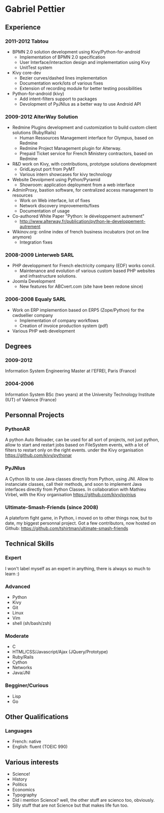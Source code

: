 # Gabriel Pettier

## Experience

### 2011-2012 Tabtou

- BPMN 2.0 solution development using Kivy/Python-for-android
    - Implementation of BPMN 2.0 specification
    - User Interface/interaction design and implementation using Kivy
    - UnitTest system
- Kivy core-dev
    - Bezier curves/dashed lines implementation
    - Documentation work/lots of various fixes
    - Extension of recording module for better testing possibilities
- Python-for-android (kivy)
    - Add intent-filters support to packages
    - Devolopment of PyJNIus as a better way to use Android API


### 2009-2012 AlterWay Solution

- Redmine Plugins development and customization to build custom client
  solutions (Ruby/Rails)
    - Human Ressources Management interface for Olympus, based on Redmine
    - Redmine Project Management plugin for Alterway.
    - Prepaid Ticket service for French Ministery contractors, based on Redmine
- R&D work on Kivy, with contributions, prototype solutions development
    - GridLayout port from PyMT
    - Various intern showcases for kivy technology
- Website Devolpment using Python/Pyramid
    - Showroom: application deployment from a web interface
- AdminProxy, bastion software, for centralized access management to resources
    - Work on Web interface, lot of fixes
    - Network discovery improvements/fixes
    - Documentation of usage
- Co-authored White Paper "Python: le développement autrement"
    - http://www.alterway.fr/publication/python-le-developpement-autrement
- Wikinov.org: online index of french business incubators (not on line anymore)
    - Integration fixes

### 2008-2009 Linterweb SARL

- PHP developpment for French electricity company (EDF) works
  concil.
    - Maintenance and evolution of various custom based PHP websites and
    infrastructure solutions.
- Joomla Development
    - New features for ABCvert.com (site have been redone since)


### 2006-2008 Equaly SARL

- Work on ERP implemention based on ERP5 (Zope/Python) for the cwdsellier company
    - Implementation of company workflows
    - Creation of invoice production system (pdf)
- Various PHP web development


## Degrees

### 2009-2012

Information System Engineering Master at l'EFREI, Paris (France)


### 2004-2006

Information System BSc (two years) at the University Technology
Institute (IUT) of Valence (France)


## Personnal Projects

### PythonAR

A python Auto Reloader, can be used for all sort of projects, not just
python, allow to start and restart jobs based on FileSystem events, with
a lot of filters to restart only on the right events.
under the Kivy organisation
https://github.com/kivy/pythonar

### PyJNIus

A Cython lib to use Java classes directly from Python, using JNI. Allow
to instanciate classes, call their methods, and soon to implement Java
interfaces directly from Python Classes.
In collaboration with Mathieu Virbel, with the Kivy organisation
https://github.com/kivy/pyjnius

### Ultimate-Smash-Friends (since 2008)

A plateform fight game, in Python, i moved on to other things now, but
to date, my biggest personnal project. Got a few contributors, now hosted on Github:
https://github.com/tshirtman/ultimate-smash-friends

## Technical Skills

### Expert

I won't label myself as an expert in anything, there is always so much
to learn :)


### Advanced

- Python
- Kivy
- Git
- Linux
- Vim
- shell (sh/bash/zsh)


### Moderate

- C
- HTML/CSS/Javascript/Ajax (JQuery/Prototype)
- Ruby/Rails
- Cython
- Networks
- Java/JNI


### Begginer/Curious

- Lisp
- Go


## Other Qualifications

### Languages

- French: native
- English: fluent (TOEIC 990)


## Various interests

- Science!
- History
- Politics
- Economics
- Typography
- Did i mention Science? well, the other stuff are scienco too, obviously.
- Silly stuff that are not Science but that makes life fun too.
